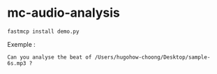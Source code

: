 # mc-audio-analysis

```
fastmcp install demo.py
```

Exemple :

```
Can you analyse the beat of /Users/hugohow-choong/Desktop/sample-6s.mp3 ?
```
